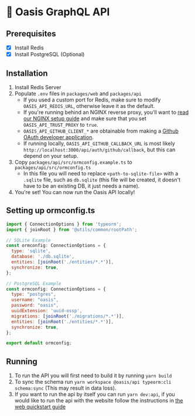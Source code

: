 # 🎉 Oasis GraphQL API

## Prerequisites
- [x] Install Redis
- [x] Install PostgreSQL (Optional)

## Installation
1. Install Redis Server
2. Populate `.env` files in `packages/web` and `packages/api`
   - If you used a custom port for Redis, make sure to modify `OASIS_API_REDIS_URL`, otherwise leave it as the default.
   - If you're running behind an NGINX reverse proxy, you'll want to [read our NGINX setup guide](NGINX-Setup-Guide) and make sure that you set `OASIS_API_TRUST_PROXY` to `true`.
   - `OASIS_API_GITHUB_CLIENT_*` are obtainable from making a [Github OAuth developer application](https://docs.github.com/en/developers/apps/creating-an-oauth-app).
   - If running locally, `OASIS_API_GITHUB_CALLBACK_URL` is most likely `http://localhost:3000/api/auth/github/callback`, but this can depend on your setup.
3. Copy `packages/api/src/ormconfig.example.ts` to `packages/api/src/ormconfig.ts`
   - In this file you will need to replace `<path-to-sqlite-file>` with a `.sqlite` file, such as `db.sqlite` (this file will be created, it doesn't have to be an existing DB, it just needs a name).
4. You're set! You can now run the Oasis API locally!

## Setting up ormconfig.ts
```js
import { ConnectionOptions } from 'typeorm';
import { joinRoot } from '@utils/common/rootPath';

// SQLite Example
const ormconfig: ConnectionOptions = {
  type: 'sqlite',
  database: './db.sqlite',
  entities: [joinRoot('./entities/*.*')],
  synchronize: true,
};

// PostgreSQL Example
const ormconfig: ConnectionOptions = {
  type: "postgres",
  username: "oasis",
  password: "oasis",
  uuidExtension: 'uuid-ossp',
  migrations: [joinRoot('./migrations/*.*')],
  entities: [joinRoot('./entities/*.*')],
  synchronize: true,
};

export default ormconfig;
```
## Running
1. To run the API you will first need to build it by running `yarn build`
2. To sync the schema run `yarn workspace @oasis/api typeorm:cli schema:sync` (This may result in data loss).
3. If you want to run the api by itself you can run `yarn dev:api`, if you would like to run the api with the website follow the instructions in [the web quickstart guide](Web-Quick-Start)
